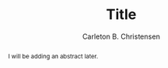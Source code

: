 ---
layout: post
title: "Title"
date:
author: Carleton B. Christensen
abstract: "I will be adding an abstract later."
---